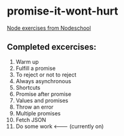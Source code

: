 # promise-it-wont-hurt
[Node exercises from Nodeschool](https://nodeschool.io/)

## Completed excercises:
1. Warm up
2. Fulfill a promise
3. To reject or not to reject 
4. Always asynchronous
5. Shortcuts
6. Promise after promise
7. Values and promises
8. Throw an error 
9. Multiple promises
10. Fetch JSON
11. Do some work <--- (currently on)

